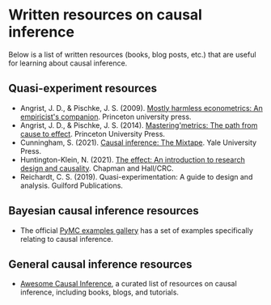 # Written resources on causal inference

Below is a list of written resources (books, blog posts, etc.) that are useful for learning about causal inference.

## Quasi-experiment resources

* Angrist, J. D., & Pischke, J. S. (2009). [Mostly harmless econometrics: An empiricist's companion](https://www.mostlyharmlesseconometrics.com). Princeton university press.
* Angrist, J. D., & Pischke, J. S. (2014). [Mastering'metrics: The path from cause to effect](https://www.masteringmetrics.com). Princeton University Press.
* Cunningham, S. (2021). [Causal inference: The Mixtape](https://mixtape.scunning.com). Yale University Press.
* Huntington-Klein, N. (2021). [The effect: An introduction to research design and causality](https://theeffectbook.net). Chapman and Hall/CRC.
* Reichardt, C. S. (2019). Quasi-experimentation: A guide to design and analysis. Guilford Publications.

## Bayesian causal inference resources
* The official [PyMC examples gallery](https://www.pymc.io/projects/examples/en/latest/gallery.html) has a set of examples specifically relating to causal inference.

## General causal inference resources

* [Awesome Causal Inference](https://github.com/matteocourthoud/awesome-causal-inference), a curated list of resources on causal inference, including books, blogs, and tutorials.
